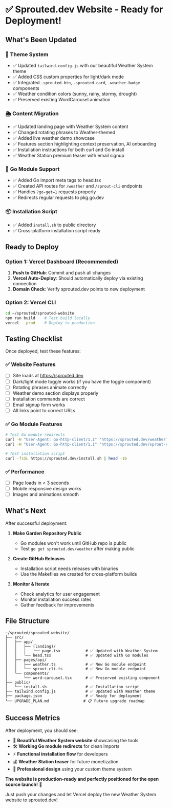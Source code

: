 # ✅ Sprouted.dev Website - Ready for Deployment!

## What's Been Updated

### 🎨 **Theme System**
- ✅ Updated `tailwind.config.js` with our beautiful Weather System theme
- ✅ Added CSS custom properties for light/dark mode
- ✅ Integrated `.sprouted-btn`, `.sprouted-card`, `.weather-badge` components
- ✅ Weather condition colors (sunny, rainy, stormy, drought)
- ✅ Preserved existing WordCarousel animation

### 🌦️ **Content Migration**
- ✅ Updated landing page with Weather System content
- ✅ Changed rotating phrases to Weather-themed
- ✅ Added live weather demo showcase
- ✅ Features section highlighting context preservation, AI onboarding
- ✅ Installation instructions for both curl and Go install
- ✅ Weather Station premium teaser with email signup

### 🐹 **Go Module Support**
- ✅ Added Go import meta tags to head.tsx
- ✅ Created API routes for `/weather` and `/sprout-cli` endpoints
- ✅ Handles `?go-get=1` requests properly
- ✅ Redirects regular requests to pkg.go.dev

### 📦 **Installation Script**
- ✅ Added `install.sh` to public directory
- ✅ Cross-platform installation script ready

## Ready to Deploy

### Option 1: Vercel Dashboard (Recommended)
1. **Push to GitHub**: Commit and push all changes
2. **Vercel Auto-Deploy**: Should automatically deploy via existing connection
3. **Domain Check**: Verify sprouted.dev points to new deployment

### Option 2: Vercel CLI
```bash
cd ~/sprouted/sprouted-website
npm run build    # Test build locally
vercel --prod    # Deploy to production
```

## Testing Checklist

Once deployed, test these features:

### ✅ **Website Features**
- [ ] Site loads at https://sprouted.dev
- [ ] Dark/light mode toggle works (if you have the toggle component)
- [ ] Rotating phrases animate correctly
- [ ] Weather demo section displays properly
- [ ] Installation commands are correct
- [ ] Email signup form works
- [ ] All links point to correct URLs

### ✅ **Go Module Features**
```bash
# Test Go module redirects
curl -H "User-Agent: Go-http-client/1.1" "https://sprouted.dev/weather?go-get=1"
curl -H "User-Agent: Go-http-client/1.1" "https://sprouted.dev/sprout-cli?go-get=1"

# Test installation script
curl -fsSL https://sprouted.dev/install.sh | head -10
```

### ✅ **Performance**
- [ ] Page loads in < 3 seconds
- [ ] Mobile responsive design works
- [ ] Images and animations smooth

## What's Next

After successful deployment:

1. **Make Garden Repository Public** 
   - Go modules won't work until GitHub repo is public
   - Test `go get sprouted.dev/weather` after making public

2. **Create GitHub Releases**
   - Installation script needs releases with binaries
   - Use the Makefiles we created for cross-platform builds

3. **Monitor & Iterate**
   - Check analytics for user engagement
   - Monitor installation success rates
   - Gather feedback for improvements

## File Structure

```
~/sprouted/sprouted-website/
├── src/
│   ├── app/
│   │   ├── (landing)/
│   │   │   └── page.tsx           # ✅ Updated with Weather System
│   │   └── head.tsx               # ✅ Updated with Go modules
│   ├── pages/api/
│   │   ├── weather.ts             # ✅ New Go module endpoint
│   │   └── sprout-cli.ts          # ✅ New Go module endpoint
│   └── components/
│       └── word-carousel.tsx      # ✅ Preserved existing component
├── public/
│   └── install.sh                 # ✅ Installation script
├── tailwind.config.js             # ✅ Updated with Weather theme
├── package.json                   # ✅ Ready for deployment
└── UPGRADE_PLAN.md               # 📋 Future upgrade roadmap
```

## Success Metrics

After deployment, you should see:
- 🌟 **Beautiful Weather System website** showcasing the tools
- 🛠️ **Working Go module redirects** for clean imports
- ⚡ **Functional installation flow** for developers
- 💰 **Weather Station teaser** for future monetization
- 🎨 **Professional design** using your custom theme system

**The website is production-ready and perfectly positioned for the open source launch!** 🚀

Just push your changes and let Vercel deploy the new Weather System website to sprouted.dev!